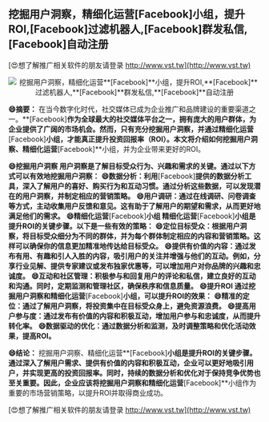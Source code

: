 ## **挖掘用户洞察，精细化运营**[Facebook]**小组，提升ROI,**[Facebook]**过滤机器人,**[Facebook]**群发私信,**[Facebook]**自动注册**

[😍想了解推广相关软件的朋友请登录 http://www.vst.tw](http://www.vst.tw)

 <center><img src="https://vst.tw/MP4/tuiguang/png/2.png" alt="挖掘用户洞察，精细化运营**[Facebook]**小组，提升ROI,**[Facebook]**过滤机器人,**[Facebook]**群发私信,**[Facebook]**自动注册"></center>

**😄摘要：**
在当今数字化时代，社交媒体已成为企业推广和品牌建设的重要渠道之一。**[Facebook]**作为全球最大的社交媒体平台之一，拥有庞大的用户群体，为企业提供了广阔的市场机会。然而，只有充分挖掘用户洞察，并通过精细化运营**[Facebook]**小组，才能真正提升投资回报率（ROI）。本文将介绍如何挖掘用户洞察、精细化运营**[Facebook]**小组，并为企业带来更好的ROI。

**😄挖掘用户洞察 用户洞察是了解目标受众行为、兴趣和需求的关键。通过以下方式可以有效地挖掘用户洞察：**
**😄数据分析：利用**[Facebook]**提供的数据分析工具，深入了解用户的喜好、购买行为和互动习惯。通过分析这些数据，可以发现潜在的用户洞察，并制定相应的营销策略。**
**😄用户调研：通过在线调研、问卷调查等方式，主动收集用户反馈和意见。这有助于了解用户的期望和需求，从而更好地满足他们的需求。**
**😄精细化运营**[Facebook]**小组 精细化运营**[Facebook]**小组是提升ROI的关键步骤。以下是一些有效的策略：**
**😄定位目标受众：根据用户洞察，将目标受众细分为不同的群体，并为每个群体制定相应的内容和营销策略。这样可以确保你的信息更加精准地传达给目标受众。**
**😄提供有价值的内容：通过发布有用、有趣和引人入胜的内容，吸引用户的关注并增强与他们的互动。例如，分享行业见解、提供专家建议或发布独家优惠等，可以增加用户对你品牌的兴趣和忠诚度。**
**😄互动和社区管理：积极参与和回复用户的评论和私信，建立良好的互动和沟通。同时，定期监测和管理社区，确保秩序和信息质量。**
**😄提升ROI 通过挖掘用户洞察和精细化运营**[Facebook]**小组，可以提升ROI的效果：**
**😄精准的定位：通过了解用户洞察，将投资集中在目标受众身上，避免资源浪费。**
**😄提高用户参与度：通过发布有价值的内容和积极互动，增加用户参与和忠诚度，从而提升转化率。**
**😄数据驱动的优化：通过数据分析和监测，及时调整策略和优化活动效果，提高ROI。**

**😄结论：**
挖掘用户洞察、精细化运营**[Facebook]**小组是提升ROI的关键步骤。通过深入了解用户需求、提供有价值的内容和积极互动，企业可以更好地吸引用户，并实现更高的投资回报率。同时，持续的数据分析和优化对于保持竞争优势也至关重要。因此，企业应该将挖掘用户洞察和精细化运营**[Facebook]**小组作为重要的市场营销策略，以提升ROI并取得商业成功。

[😍想了解推广相关软件的朋友请登录 http://www.vst.tw](http://www.vst.tw)



